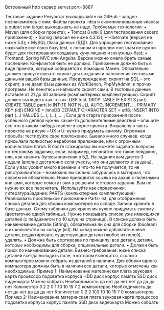 Встроенный http сервер server.port=8887

Тестовое задание
Результат выкладывайте на GitHub – заодно познакомитесь с ним.
Файлы проекта .idea и скомпилированные классы в output или target выкладывать не
надо.
Требуемые технологии:
•
Maven (для сборки проекта);
•
Tomcat 8 или 9 (для тестирования своего приложения);
•
Spring (версия не ниже 4.3.12);
•
Hibernate (версия не ниже 5.3);
•
MySQL (база данных (БД)). Для упрощения тестирования называйте все свою базу
test, с логином и паролем root (нам не нужно будет для тестирования создавать кучу лишних и
ненужных баз);
•
Frontend: Spring MVC или Angular.
Версии можно смело брать самые последние. Конфликтов быть не должно.
Приложение должно быть в виде проекта, который собирается с помощью Maven.
Обязательно должен присутствовать скрипт для создания и наполнения тестовыми данными
вашей базы данных. Предупреждение: скрипт на SQL – это скрипт, а не дамп базы данных
из WorkBench, PhpMyAdmin, и прочих программ. Не ленитесь и напишите скрипт сами. В
тестовые данные вставьте от 21 до 40 записей (компьютерных комплектующих).
Скрипт должен выглядеть как-то так:
USE test;
DROP TABLE IF EXISTS part;
CREATE TABLE part(
id INT(11) NOT NULL AUTO_INCREMENT,
...
PRIMARY KEY (id))
ENGINE = InnoDB
DEFAULT CHARACTER SET = utf8;
INSERT INTO part (...) VALUES (...),
(...),
...
;
Если для старта приложения после успешного деплоя нужны какие-то дополнительные
действия – опишите все это в каком-нибудь readme в корне проекта.
Визуальную часть проектов не рисую – UX и UI нужно придумать самому.
Огромная просьба: тестируйте свое приложение. Бывало много случаев, когда присылали
полностью нерабочее приложение, или с огромным количеством багов.
В посте стажировка вы можете задавать вопросы по тестовому заданию, если, например,
непонятно что такое пейджинг, или, как хранить булевы значения в БД. На задания вам дается
3 недели (вполне достаточно если учесть, что они делаются и за день). Если у вас уходит
много времени и что-то не получается, то не расстраивайтесь – возможно вы сильно
забурились в материал, что совсем не обязательно.
Ниже приводится ссылка на архив с полезными книгами, которые помогут вам в решении
тестового задания. Вам не нужно их все перечитать. Используйте как справочники.
литератураЗадание: PARTS (компьютерные комплектующие)
Реализовать простенькое приложение Parts-list, для отображения списка деталей для
сборки компьютеров на складе. Записи хранить в базе данных. Схему таблички для хранения
нужно придумать самому (достаточно одной таблицы).
Нужно показывать список уже имеющихся деталей (с пейджингом по 10 штук на
странице). В списке должно быть наименование детали (String), обязательна ли она для сборки
(boolean) и их количество на складе (int). На склад можно добавлять новые детали,
редактировать существующие детали (любое из полей), удалять.
• Должна быть сортировка по принципу:
все детали, детали, которые необходимы для сборки, опциональные детали.
•
Должен быть поиск по наименованию детали.
Бизнес-требование: ниже списка деталей всегда выводить поле, в котором выводится,
сколько компьютеров можно собрать из деталей в наличии. Для сборки одного компьютера
должны быть в наличии все детали, которые отмечены как необходимые.
Пример 1:
Наименование
материнская плата
звуковая карта
процессор
подсветка корпуса
HDD диск
корпус
память
SSD диск
видеокарта
Можно собрать
Необходимость
да
нет
да
нет
нет
да
да
да
нет Количество
3
2
2
0
1
10
10
15
7
2 компьютеров
Необходимость
да
нет
да
нет
да
да
да
нет Количество
0
2
2
100
10
10
15
7
0 компьютеров
Пример 2:
Наименование
материнская плата
звуковая карта
процессор
подсветка корпуса
корпус
память
SSD диск
видеокарта
Можно собрать
